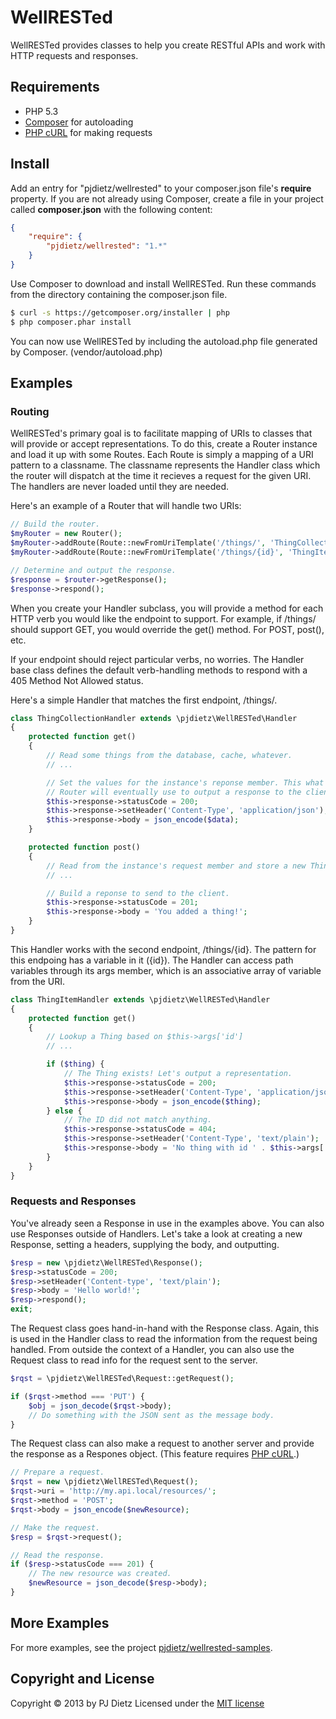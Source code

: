 WellRESTed
==========

WellRESTed provides classes to help you create RESTful APIs and work with HTTP requests and responses.



Requirements
------------

- PHP 5.3
- [Composer](http://getcomposer.org/) for autoloading
- [PHP cURL](http://php.net/manual/en/book.curl.php) for making requests



Install
-------

Add an entry for "pjdietz/wellrested" to your composer.json file's **require** property. If you are not already using Composer, create a file in your project called **composer.json** with the following content:

```json
{
    "require": {
        "pjdietz/wellrested": "1.*"
    }
}
```

Use Composer to download and install WellRESTed. Run these commands from the directory containing the composer.json file.

```bash
$ curl -s https://getcomposer.org/installer | php
$ php composer.phar install
```

You can now use WellRESTed by including the autoload.php file generated by Composer. (vendor/autoload.php)



Examples
--------

### Routing

WellRESTed's primary goal is to facilitate mapping of URIs to classes that will provide or accept representations. To do this, create a Router instance and load it up with some Routes. Each Route is simply a mapping of a URI pattern to a classname. The classname represents the Handler class which the router will dispatch at the time it recieves a request for the given URI. The handlers are never loaded until they are needed.

Here's an example of a Router that will handle two URIs:

```php
// Build the router.
$myRouter = new Router();
$myRouter->addRoute(Route::newFromUriTemplate('/things/', 'ThingCollectionHandler'));
$myRouter->addRoute(Route::newFromUriTemplate('/things/{id}', 'ThingItemHandler'));

// Determine and output the response.
$response = $router->getResponse();
$response->respond();
```

When you create your Handler subclass, you will provide a method for each HTTP verb you would like the endpoint to support. For example, if /things/ should support GET, you would override the get() method. For POST, post(), etc.

If your endpoint should reject particular verbs, no worries. The Handler base class defines the default verb-handling methods to respond with a 405 Method Not Allowed status.

Here's a simple Handler that matches the first endpoint, /things/.

```php
class ThingCollectionHandler extends \pjdietz\WellRESTed\Handler
{
    protected function get()
    {
        // Read some things from the database, cache, whatever.
        // ...

        // Set the values for the instance's reponse member. This what the
        // Router will eventually use to output a response to the client.
        $this->response->statusCode = 200;
        $this->response->setHeader('Content-Type', 'application/json');
        $this->response->body = json_encode($data);
    }

    protected function post()
    {
        // Read from the instance's request member and store a new Thing.
        // ...

        // Build a reponse to send to the client.
        $this->response->statusCode = 201;
        $this->response->body = 'You added a thing!';
    }
}
```

This Handler works with the second endpoint, /things/{id}. The pattern for this endpoing has a variable in it ({id}). The Handler can access path variables through its args member, which is an associative array of variable from the URI.

```php
class ThingItemHandler extends \pjdietz\WellRESTed\Handler
{
    protected function get()
    {
        // Lookup a Thing based on $this->args['id']
        // ...

        if ($thing) {
            // The Thing exists! Let's output a representation.
            $this->response->statusCode = 200;
            $this->response->setHeader('Content-Type', 'application/json');
            $this->response->body = json_encode($thing);
        } else {
            // The ID did not match anything.
            $this->response->statusCode = 404;
            $this->response->setHeader('Content-Type', 'text/plain');
            $this->response->body = 'No thing with id ' . $this->args['id'];
        }
    }
}
```

### Requests and Responses

You've already seen a Response in use in the examples above. You can also use Responses outside of Handlers. Let's take a look at creating a new Response, setting a headers, supplying the body, and outputting.

```php
$resp = new \pjdietz\WellRESTed\Response();
$resp->statusCode = 200;
$resp->setHeader('Content-type', 'text/plain');
$resp->body = 'Hello world!';
$resp->respond();
exit;
```

The Request class goes hand-in-hand with the Response class. Again, this is used in the Handler class to read the information from the request being handled. From outside the context of a Handler, you can also use the Request class to read info for the request sent to the server.

```php
$rqst = \pjdietz\WellRESTed\Request::getRequest();

if ($rqst->method === 'PUT') {
    $obj = json_decode($rqst->body);
    // Do something with the JSON sent as the message body.
}
```

The Request class can also make a request to another server and provide the response as a Respones object. (This feature requires [PHP cURL](http://php.net/manual/en/book.curl.php).)

```php
// Prepare a request.
$rqst = new \pjdietz\WellRESTed\Request();
$rqst->uri = 'http://my.api.local/resources/';
$rqst->method = 'POST';
$rqst->body = json_encode($newResource);

// Make the request.
$resp = $rqst->request();

// Read the response.
if ($resp->statusCode === 201) {
    // The new resource was created.
    $newResource = json_decode($resp->body);
}
```

More Examples
---------------

For more examples, see the project [pjdietz/wellrested-samples](https://github.com/pjdietz/wellrested-samples).


Copyright and License
---------------------
Copyright © 2013 by PJ Dietz
Licensed under the [MIT license](http://opensource.org/licenses/MIT)